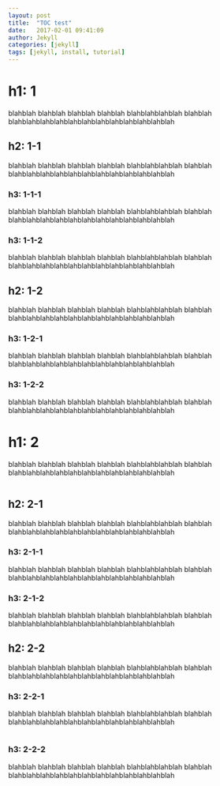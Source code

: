 ```yaml
---
layout: post
title:  "TOC test"
date:   2017-02-01 09:41:09
author: Jekyll
categories: [jekyll]
tags: [jekyll, install, tutorial]
---
```

# h1: 1
blahblah blahblah blahblah blahblah blahblahblahblah blahblah blahblahblahblahblahblahblahblahblahblahblahblah
## h2: 1-1
blahblah blahblah blahblah blahblah blahblahblahblah blahblah blahblahblahblahblahblahblahblahblahblahblahblah
### h3: 1-1-1
blahblah blahblah blahblah blahblah blahblahblahblah blahblah blahblahblahblahblahblahblahblahblahblahblahblah
### h3: 1-1-2
blahblah blahblah blahblah blahblah blahblahblahblah blahblah blahblahblahblahblahblahblahblahblahblahblahblah
## h2: 1-2
blahblah blahblah blahblah blahblah blahblahblahblah blahblah blahblahblahblahblahblahblahblahblahblahblahblah
### h3: 1-2-1
blahblah blahblah blahblah blahblah blahblahblahblah blahblah blahblahblahblahblahblahblahblahblahblahblahblah
### h3: 1-2-2
blahblah blahblah blahblah blahblah blahblahblahblah blahblah blahblahblahblahblahblahblahblahblahblahblahblah
# h1: 2
blahblah blahblah blahblah blahblah blahblahblahblah blahblah blahblahblahblahblahblahblahblahblahblahblahblah
```
```
## h2: 2-1
blahblah blahblah blahblah blahblah blahblahblahblah blahblah blahblahblahblahblahblahblahblahblahblahblahblah
### h3: 2-1-1
blahblah blahblah blahblah blahblah blahblahblahblah blahblah blahblahblahblahblahblahblahblahblahblahblahblah
### h3: 2-1-2
blahblah blahblah blahblah blahblah blahblahblahblah blahblah blahblahblahblahblahblahblahblahblahblahblahblah
## h2: 2-2
blahblah blahblah blahblah blahblah blahblahblahblah blahblah blahblahblahblahblahblahblahblahblahblahblahblah
### h3: 2-2-1
blahblah blahblah blahblah blahblah blahblahblahblah blahblah blahblahblahblahblahblahblahblahblahblahblahblah
```
```
### h3: 2-2-2
blahblah blahblah blahblah blahblah blahblahblahblah blahblah blahblahblahblahblahblahblahblahblahblahblahblah
